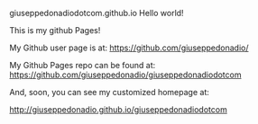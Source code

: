 giuseppedonadiodotcom.github.io Hello world!

This is my github Pages!

My Github user page is at: https://github.com/giuseppedonadio/

My Github Pages repo can be found at: https://github.com/giuseppedonadio/giuseppedonadiodotcom

And, soon, you can see my customized homepage at:

http://giuseppedonadio.github.io/giuseppedonadiodotcom
